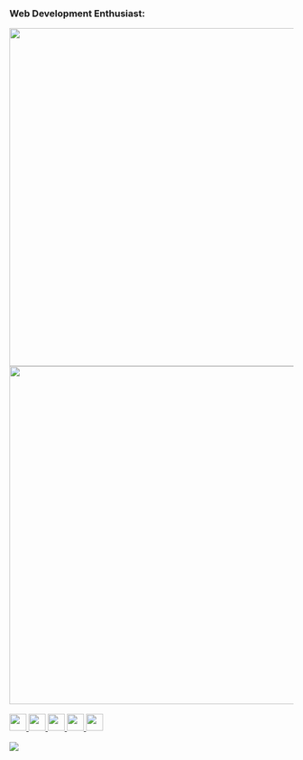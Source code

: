 
### Web Development Enthusiast:

  <link rel="stylesheet" href="https://cdn.jsdelivr.net/gh/devicons/devicon@v2.14.0/devicon.min.css">

  <div>
    <a href="https://github.com/oam-victor/">
    <img width="600em" src="https://github-readme-stats.vercel.app/api?username=oam-victor&show_icons=true&theme=dark&include_all_commits=true&count_private=true"/>
    <img width="600em" src="https://github-readme-stats.vercel.app/api/top-langs/?username=oam-victor&layout=compact&langs_count=7&theme=dark"/>
  </div>
  
  </br>
  
  <div>
    <img src="https://cdn.jsdelivr.net/gh/devicons/devicon/icons/javascript/javascript-original.svg" height="30px"/>
    <img src="https://cdn.jsdelivr.net/gh/devicons/devicon/icons/react/react-original.svg" height="30px"/>
    <img src="https://cdn.jsdelivr.net/gh/devicons/devicon/icons/nodejs/nodejs-original.svg" height="30px"/>
    <img src="https://cdn.jsdelivr.net/gh/devicons/devicon/icons/bootstrap/bootstrap-original.svg" height="30px"/>
    <img src="https://cdn.jsdelivr.net/gh/devicons/devicon/icons/mysql/mysql-original.svg" height="30px"/>   
  </div>
    
  </br>
 
  <div> 
    <a href="https://www.linkedin.com/in/victor-melo-odam/" target="_blank"><img src="https://img.shields.io/badge/-LinkedIn-%230077B5?style=for-the-     badge&logo=linkedin&logoColor=white" target="_blank"></a> 
 
  
  </div>
